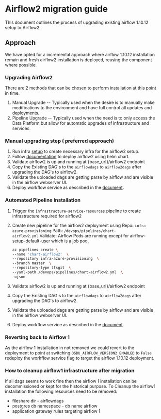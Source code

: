 # Airflow2 migration guide

This document outlines the process of upgrading existing airflow 1.10.12 setup to Airflow2.

## Approach
We have opted for a incremental approach where airflow 1.10.12 installation remain and fresh airflow2 installation is deployed, reusing the component where possible.


### Upgrading Airflow2
There are 2 methods that can be chosen to perform installation at this point in time.

1. Manual Upgrade -- Typically used when the desire is to manually make modifications to the environment and have full control all updates and deployments.
2. Pipeline Upgrade -- Typically used when the need is to only access the Data Platform but allow for automatic upgrades of infrastructure and services.


### Manual upgrading step ( preferred approach)
 1. Run infra [setup](https://community.opengroup.org/osdu/platform/deployment-and-operations/infra-azure-provisioning/-/tree/master/infra/templates/osdu-r3-mvp) to create necessary infra for the airflow2 setup.
 2. Follow [documentation](https://community.opengroup.org/osdu/platform/deployment-and-operations/helm-charts-azure/-/blob/master/osdu-airflow2/README.md) to deploy airflow2 using helm chart.
 3. Validate airflow2 is up and running at {base_url}/airflow2 endpoint
 4. Copy the Existing DAG's to the `airflowdags` to `airflow2dags` after upgrading the DAG's to airflow2.
 5. Validate the uploaded dags are getting parse by airflow and are visible in the airflow webserver UI.
 6. Deploy workflow service as described in the [document](https://community.opengroup.org/osdu/platform/deployment-and-operations/helm-charts-azure/-/tree/master/osdu-azure/workflow#airflow-2-migration).

### Automated Pipeline Installation
 1. Trigger the `infrastructure-service-resources` pipeline to create infrastructure required for airflow2
 2. Create new pipeline for the airflow2 deployment using
 Repo: `infra-azure-provisioning` Path: `/devops/pipelines/chart-airflow2.yml`.Validate: Airflow Pods are running except for airflow-setup-default-user which is a job pod.

    ```sh
    az pipelines create \
    --name 'chart-airflow2'  \
    --repository infra-azure-provisioning  \
    --branch master  \
    --repository-type tfsgit  \
    --yaml-path /devops/pipelines/chart-airflow2.yml  \
    -ojson
    ```
 3. Validate airflow2 is up and running at {base_url}/airflow2 endpoint
 4. Copy the Existing DAG's to the `airflowdags` to `airflow2dags` after upgrading the DAG's to airflow2.
 5. Validate the uploaded dags are getting parse by airflow and are visible in the airflow webserver UI.
 6. Deploy workflow service as described in the [document](https://community.opengroup.org/osdu/platform/data-flow/ingestion/ingestion-workflow/-/tree/master/provider/workflow-azure#airflow-2-migration).


 ### Reverting back to Airflow 1
As the airflow 1 installation in not removed we could revert to the deployment to point at switching `OSDU_AIRFLOW_VERSION2_ENABLED` to `False`
 redeploy the workflow service flag to target the airflow 1.10.12 deployment.


### How to cleanup airflow1 infrastructure after migration
If all dags seems to work fine then the airflow 1 installation can be decommissioned or kept for the historical purpose. To Cleanup the airflow1 installation the following resources need to be removed:
 - fileshare dir - airflowdags
 - postgres db namespace - db name airflow
 - application gateway rules targeting airflow 1
